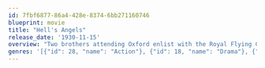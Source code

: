 ```yaml
---
id: 7fbf6877-86a4-428e-8374-6bb271160746
blueprint: movie
title: "Hell's Angels"
release_date: '1930-11-15'
overview: "Two brothers attending Oxford enlist with the Royal Flying Corps when World War I breaks out. Roy and Monte Rutledge have very different personalities. Monte is a freewheeling womanizer, even with his brother's girlfriend Helen. He also proves to have a yellow streak when it comes to his Night Patrol duties. Roy is made of strong moral fiber and attempts to keep his brother in line. Both volunteer for an extremely risky two man bombing mission for different reasons. Monte wants to lose his cowardly reputation and Roy seeks to protect his brother. Roy loves Helen; Helen enjoys an affair with Monte; before they leave on their mission over Germany they find her in still another man's arms.  Their assignment to knock out a strategic German munitions facility is a booming success, but with a squadron of fighters bearing down on them afterwards, escape seems unlikely."
genres: '[{"id": 28, "name": "Action"}, {"id": 18, "name": "Drama"}, {"id": 36, "name": "History"}]'
---
```

